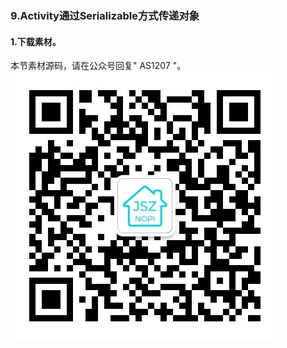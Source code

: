 ### 9.Activity通过Serializable方式传递对象
#### 1.下载素材。
本节素材源码，请在公众号回复" AS1207 "。
![title](https://raw.githubusercontent.com/JSZNopi/JSZImage/master/gitnote/2019/10/30/WXCODE-1572446034519.jpeg)

